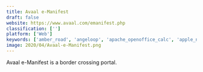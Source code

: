 ```yaml
---
title: Avaal e-Manifest
draft: false 
website: https://www.avaal.com/emanifest.php
classification: ['']
platform: ['Web']
keywords: ['amber_road', 'angeloop', 'apache_openoffice_calc', 'apple_numbers', 'beersaver', 'compass_quality_management_system', 'easy_cut_studio', 'evreka', 'gartner', 'kennel_booker', 'malvee_jobber', 'mastercontrol', 'powerplug_pro', 'qbiz_peview', 'rubicon', 'senarc_visual_dispatch', 'sigstr', 'stripe_atlas', 'zoho_sheet', 'swipx']
image: 2020/04/Avaal-e-Manifest.png
---
```

Avaal e-Manifest is a border crossing portal.